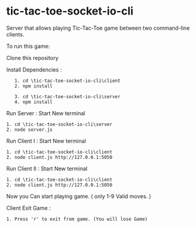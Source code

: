 # tic-tac-toe-socket-io-cli
 Server that allows playing Tic-Tac-Toe game between two command-line clients.
 
 To run this game:

Clone this repository

Install Dependencies :

       1. cd \tic-tac-toe-socket-io-cli\client
       2. npm install
					  
       3. cd \tic-tac-toe-socket-io-cli\server
       4. npm install

Run Server :
Start New terminal

	1. cd \tic-tac-toe-socket-io-cli\server
	2. node server.js
   
Run Client I :
Start New terminal

	1. cd \tic-tac-toe-socket-io-cli\client
	2. node client.js http://127.0.0.1:5050
			
			
Run Client II :
Start New terminal

	1. cd \tic-tac-toe-socket-io-cli\client
	2. node client.js http://127.0.0.1:5050
   
Now you Can start playing game. ( only 1-9 Valid moves. )
			
Client Exit Game : 
			
	1. Press 'r' to exit from game. (You will lose Game)
